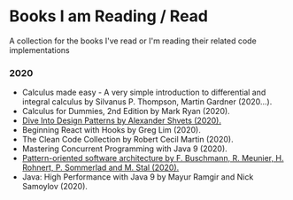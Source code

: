 # Books I am Reading / Read
A collection for the books I've read or I'm reading their related code implementations

### 2020 
* Calculus made easy - A very simple introduction to differential and integral calculus by Silvanus P. Thompson, Martin Gardner (2020...).
* Calculus for Dummies, 2nd Edition by Mark Ryan (2020).
* [Dive Into Design Patterns by Alexander Shvets (2020).](https://github.com/LucasTempass/Books-I-am-Reading/tree/master/Dive%20into%20Design%20Pattern)
* Beginning React with Hooks by Greg Lim (2020).
* The Clean Code Collection by Robert Cecil Martin (2020).
* Mastering Concurrent Programming with Java 9 (2020).
* [Pattern-oriented software architecture by F. Buschmann, R. Meunier, H. Rohnert, P. Sommerlad and M. Stal (2020).](https://github.com/LucasTempass/Books-I-am-Reading/tree/master/Pattern-oriented%20Software%20Architecture)
* Java: High Performance with Java 9 by Mayur Ramgir and Nick Samoylov (2020).